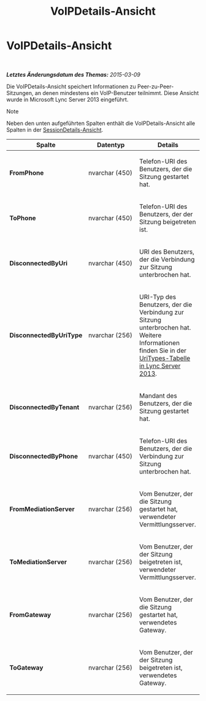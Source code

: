 ﻿---
title: VoIPDetails-Ansicht
TOCTitle: VoIPDetails-Ansicht
ms:assetid: 14c44736-71ba-4fc5-82c7-1df65bf6261c
ms:mtpsurl: https://technet.microsoft.com/de-de/library/JJ687973(v=OCS.15)
ms:contentKeyID: 49890634
ms.date: 05/19/2016
mtps_version: v=OCS.15
ms.translationtype: HT
---

# VoIPDetails-Ansicht

 

_**Letztes Änderungsdatum des Themas:** 2015-03-09_

Die VoIPDetails-Ansicht speichert Informationen zu Peer-zu-Peer-Sitzungen, an denen mindestens ein VoIP-Benutzer teilnimmt. Diese Ansicht wurde in Microsoft Lync Server 2013 eingeführt.


> [!NOTE]
> Neben den unten aufgeführten Spalten enthält die VoIPDetails-Ansicht alle Spalten in der <A href="lync-server-2013-sessiondetails-view.md">SessionDetails-Ansicht</A>.




<table>
<colgroup>
<col style="width: 33%" />
<col style="width: 33%" />
<col style="width: 33%" />
</colgroup>
<thead>
<tr class="header">
<th>Spalte</th>
<th>Datentyp</th>
<th>Details</th>
</tr>
</thead>
<tbody>
<tr class="odd">
<td><p><strong>FromPhone</strong></p></td>
<td><p>nvarchar (450)</p></td>
<td><p>Telefon-URI des Benutzers, der die Sitzung gestartet hat.</p></td>
</tr>
<tr class="even">
<td><p><strong>ToPhone</strong></p></td>
<td><p>nvarchar (450)</p></td>
<td><p>Telefon-URI des Benutzers, der der Sitzung beigetreten ist.</p></td>
</tr>
<tr class="odd">
<td><p><strong>DisconnectedByUri</strong></p></td>
<td><p>nvarchar (450)</p></td>
<td><p>URI des Benutzers, der die Verbindung zur Sitzung unterbrochen hat.</p></td>
</tr>
<tr class="even">
<td><p><strong>DisconnectedByUriType</strong></p></td>
<td><p>nvarchar (256)</p></td>
<td><p>URI-Typ des Benutzers, der die Verbindung zur Sitzung unterbrochen hat. Weitere Informationen finden Sie in der <a href="lync-server-2013-uritypes-table.md">UriTypes-Tabelle in Lync Server 2013</a>.</p></td>
</tr>
<tr class="odd">
<td><p><strong>DisconnectedByTenant</strong></p></td>
<td><p>nvarchar (256)</p></td>
<td><p>Mandant des Benutzers, der die Sitzung gestartet hat.</p></td>
</tr>
<tr class="even">
<td><p><strong>DisconnectedByPhone</strong></p></td>
<td><p>nvarchar (450)</p></td>
<td><p>Telefon-URI des Benutzers, der die Verbindung zur Sitzung unterbrochen hat.</p></td>
</tr>
<tr class="odd">
<td><p><strong>FromMediationServer</strong></p></td>
<td><p>nvarchar (256)</p></td>
<td><p>Vom Benutzer, der die Sitzung gestartet hat, verwendeter Vermittlungsserver.</p></td>
</tr>
<tr class="even">
<td><p><strong>ToMediationServer</strong></p></td>
<td><p>nvarchar (256)</p></td>
<td><p>Vom Benutzer, der der Sitzung beigetreten ist, verwendeter Vermittlungsserver.</p></td>
</tr>
<tr class="odd">
<td><p><strong>FromGateway</strong></p></td>
<td><p>nvarchar (256)</p></td>
<td><p>Vom Benutzer, der die Sitzung gestartet hat, verwendetes Gateway.</p></td>
</tr>
<tr class="even">
<td><p><strong>ToGateway</strong></p></td>
<td><p>nvarchar (256)</p></td>
<td><p>Vom Benutzer, der der Sitzung beigetreten ist, verwendetes Gateway.</p></td>
</tr>
</tbody>
</table>

